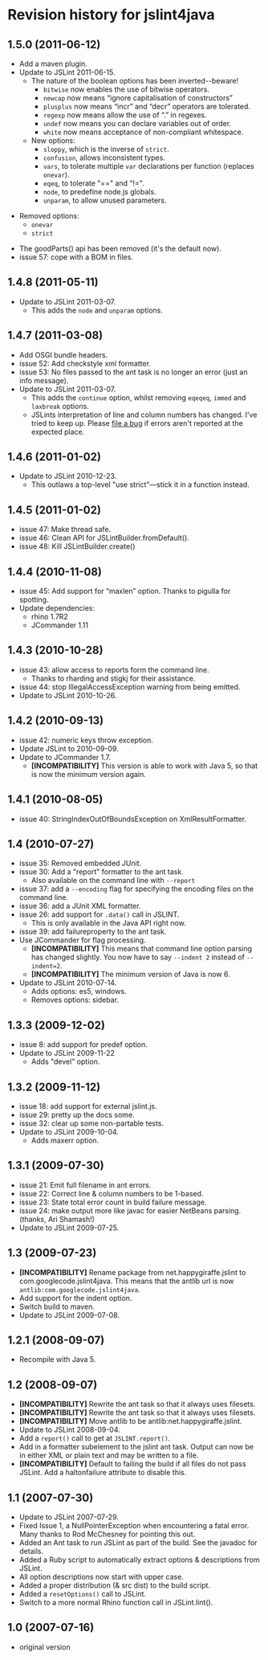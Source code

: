 Revision history for jslint4java
================================

1.5.0 (2011-06-12)
------------------

 * Add a maven plugin.
 * Update to JSLint 2011-06-15.
   - The nature of the boolean options has been inverted--beware!
     - `bitwise` now enables the use of bitwise operators.
     - `newcap` now means “ignore capitalisation of constructors”
     - `plusplus` now means “incr” and “decr” operators are tolerated.
     - `regexp` now means allow the use of “.” in regexes.
     - `undef` now means you can declare variables out of order.
     - `white` now means acceptance of non-compliant whitespace.
   - New options:
     - `sloppy`, which is the inverse of `strict`.
     - `confusion`, allows inconsistent types.
     - `vars`, to tolerate multiple `var` declarations per function (replaces `onevar`).
     - `eqeq`, to tolerate "==" and "!=".
     - `node`, to predefine node.js globals.
     - `unparam`, to allow unused parameters.
  - Removed options:
     - `onevar`
     - `strict`
 * The goodParts() api has been removed (it's the default now).
 * issue 57: cope with a BOM in files.

1.4.8 (2011-05-11)
------------------

 * Update to JSLint 2011-03-07.
   - This adds the `node` and `unparam` options.

1.4.7 (2011-03-08)
------------------

 * Add OSGI bundle headers.
 * issue 52: Add checkstyle xml formatter.
 * issue 53: No files passed to the ant task is no longer an error (just an info message).
 * Update to JSLint 2011-03-07.
   * This adds the `continue` option, whilst removing `eqeqeq`, `immed` and `laxbreak` options.
   * JSLints interpretation of line and column numbers has changed.  I've tried to keep up.  Please [file a bug](http://code.google.com/p/jslint4java/issues) if errors aren't reported at the expected place.

1.4.6 (2011-01-02)
------------------

 * Update to JSLint 2010-12-23.
   * This outlaws a top-level "use strict"—stick it in a function instead.

1.4.5 (2011-01-02)
------------------

 * issue 47: Make thread safe.
 * issue 46: Clean API for JSLintBuilder.fromDefault().
 * issue 48: Kill JSLintBuilder.create()

1.4.4 (2010-11-08)
------------------

 * issue 45: Add support for “maxlen” option.  Thanks to pigulla for spotting.
 * Update dependencies:
   * rhino 1.7R2
   * JCommander 1.11

1.4.3 (2010-10-28)
------------------

 * issue 43: allow access to reports form the command line.
   * Thanks to rharding and stigkj for their assistance.
 * issue 44: stop IllegalAccessException warning from being emitted.
 * Update to JSLint 2010-10-26.

1.4.2 (2010-09-13)
------------------

 * issue 42: numeric keys throw exception.
 * Update JSLint to 2010-09-09.
 * Update to JCommander 1.7.
   * **[INCOMPATIBILITY]** This version is able to work with Java 5, so that is now the minimum version again.

1.4.1 (2010-08-05)
------------------

 * issue 40: StringIndexOutOfBoundsException on XmlResultFormatter.

1.4 (2010-07-27)
----------------

 * issue 35: Removed embedded JUnit.
 * issue 30: Add a "report" formatter to the ant task.
   * Also available on the command line with `--report`
 * issue 37: add a `--encoding` flag for specifying the encoding files on the command line.
 * issue 36: add a JUnit XML formatter.
 * issue 26: add support for `.data()` call in JSLINT.
   * This is only available in the Java API right now.
 * issue 39: add failureproperty to the ant task.
 * Use JCommander for flag processing.
   * **[INCOMPATIBILITY]** This means that command line option parsing has changed slightly.  You now have to say `--indent 2` instead of `--indent=2`.
   * **[INCOMPATIBILITY]** The minimum version of Java is now 6.
 * Update to JSLint 2010-07-14.
   * Adds options: es5, windows.
   * Removes options: sidebar.

1.3.3 (2009-12-02)
------------------

 * issue 8: add support for predef option.
 * Update to JSLint 2009-11-22
   * Adds "devel" option.

1.3.2 (2009-11-12)
------------------

 * issue 18: add support for external jslint.js.
 * issue 29: pretty up the docs some.
 * issue 32: clear up some non-partable tests.
 * Update to JSLint 2009-10-04.
   * Adds maxerr option.

1.3.1 (2009-07-30)
------------------

 * issue 21: Emit full filename in ant errors.
 * issue 22: Correct line & column numbers to be 1-based.
 * issue 23: State total error count in build failure message.
 * issue 24: make output more like javac for easier NetBeans parsing. (thanks, Ari Shamash!)
 * Update to JSLint 2009-07-25.

1.3 (2009-07-23)
----------------

 * **[INCOMPATIBILITY]** Rename package from net.happygiraffe.jslint to com.googlecode.jslint4java.  This means that the antlib url is now `antlib:com.googlecode.jslint4java`.
 * Add support for the indent option.
 * Switch build to maven.
 * Update to JSLint 2009-07-08.

1.2.1 (2008-09-07)
------------------

 * Recompile with Java 5.

1.2 (2008-09-07)
----------------

 * **[INCOMPATIBILITY]** Rewrite the ant task so that it always uses filesets.
 * **[INCOMPATIBILITY]** Rewrite the ant task so that it always uses filesets.
 * **[INCOMPATIBILITY]** Move antlib to be antlib:net.happygiraffe.jslint.
 * Update to JSLint 2008-09-04.
 * Add a `report()` call to get at `JSLINT.report()`.
 * Add in a formatter subelement to the jslint ant task.  Output can now be in either XML or plain text and may be written to a file.
 * **[INCOMPATIBILITY]** Default to failing the build if all files do not pass JSLint.  Add a haltonfailure attribute to disable this.

1.1 (2007-07-30)
----------------

 * Update to JSLint 2007-07-29.
 * Fixed Issue 1, a NullPointerException when encountering a fatal error.  Many thanks to Rod McChesney for pointing this out.
 * Added an Ant task to run JSLint as part of the build.  See the javadoc for details.
 * Added a Ruby script to automatically extract options & descriptions from JSLint.
 * All option descriptions now start with upper case.
 * Added a proper distribution (& src dist) to the build script.
 * Added a `resetOptions()` call to JSLint.
 * Switch to a more normal Rhino function call in JSLint.lint().

1.0 (2007-07-16)
----------------

 * original version
